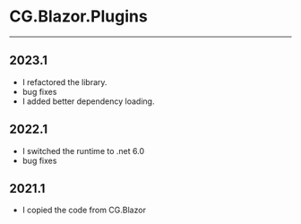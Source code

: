 # CG.Blazor.Plugins
---

## 2023.1 

* I refactored the library.
* bug fixes
* I added better dependency loading.

## 2022.1 

* I switched the runtime to .net 6.0
* bug fixes 

## 2021.1

* I copied the code from CG.Blazor

